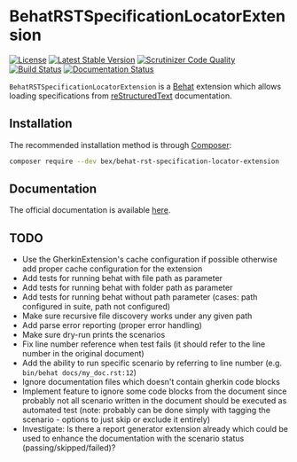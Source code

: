 BehatRSTSpecificationLocatorExtension
=====================================

[![License](https://poser.pugx.org/bex/behat-rst-specification-locator-extension/license)](https://packagist.org/packages/bex/behat-rst-specification-locator-extension)
[![Latest Stable Version](https://poser.pugx.org/bex/behat-rst-specification-locator-extension/version)](https://packagist.org/packages/bex/behat-rst-specification-locator-extension)
[![Scrutinizer Code Quality](https://scrutinizer-ci.com/g/tkotosz/BehatRSTSpecificationLocatorExtension/badges/quality-score.png?b=master)](https://scrutinizer-ci.com/g/tkotosz/BehatRSTSpecificationLocatorExtension/?branch=master)
[![Build Status](https://scrutinizer-ci.com/g/tkotosz/BehatRSTSpecificationLocatorExtension/badges/build.png?b=master)](https://scrutinizer-ci.com/g/tkotosz/BehatRSTSpecificationLocatorExtension/build-status/master)
[![Documentation Status](https://readthedocs.org/projects/behat-rst-specification-locator-extension/badge/?version=latest)](https://behat-rst-specification-locator-extension.readthedocs.io/en/latest/?badge=latest)

`BehatRSTSpecificationLocatorExtension` is a [Behat](https://behat.org) extension which allows loading specifications from [reStructuredText](https://docutils.sourceforge.io/rst.html) documentation.

Installation
------------

The recommended installation method is through [Composer](https://getcomposer.org):

```bash
composer require --dev bex/behat-rst-specification-locator-extension
```

Documentation
-------------

The official documentation is available [here](https://behat-rst-specification-locator-extension.readthedocs.io/).


TODO
----
- Use the GherkinExtension's cache configuration if possible otherwise add proper cache configuration for the extension
- Add tests for running behat with file path as parameter
- Add tests for running behat with folder path as parameter
- Add tests for running behat without path parameter (cases: path configured in suite, path not configured)
- Make sure recursive file discovery works under any given path
- Add parse error reporting (proper error handling)
- Make sure dry-run prints the scenarios
- Fix line number reference when test fails (it should refer to the line number in the original document)
- Add the ability to run specific scenario by referring to line number (e.g. `bin/behat docs/my_doc.rst:12`)
- Ignore documentation files which doesn't contain gherkin code blocks
- Implement feature to ignore some code blocks from the document since probably not all scenario written in the document should be executed as automated test (note: probably can be done simply with tagging the scenario - options to just skip or exclude it entirely)
- Investigate: Is there a report generator extension already which could be used to enhance the documentation with the scenario status (passing/skipped/failed)?
